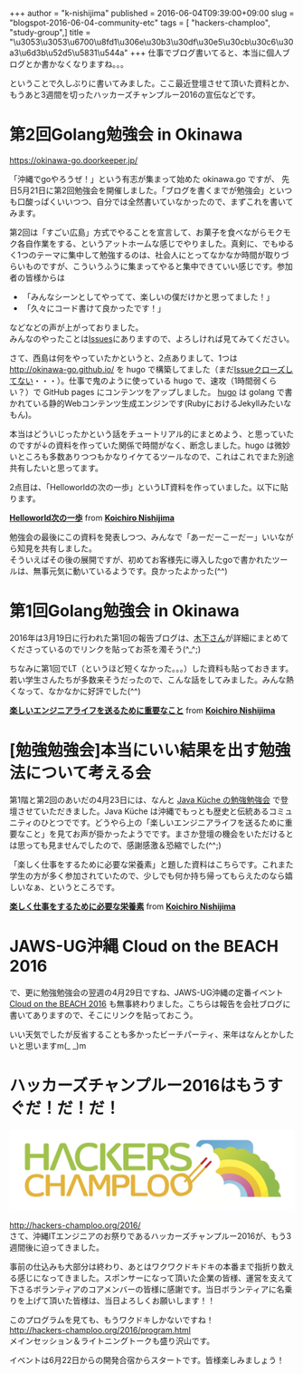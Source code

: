 +++
author = "k-nishijima"
published = 2016-06-04T09:39:00+09:00
slug = "blogspot-2016-06-04-community-etc"
tags = [ "hackers-champloo", "study-group",]
title = "\u3053\u3053\u6700\u8fd1\u306e\u30b3\u30df\u30e5\u30cb\u30c6\u30a3\u6d3b\u52d5\u5831\u544a"
+++
仕事でブログ書いてると、本当に個人ブログとか書かなくなりますね。。。  
  
ということで久しぶりに書いてみました。ここ最近登壇させて頂いた資料とか、もうあと3週間を切ったハッカーズチャンプルー2016の宣伝などです。  

第2回Golang勉強会 in Okinawa
============================

<a href="https://okinawa-go.doorkeeper.jp/" class="uri">https://okinawa-go.doorkeeper.jp/</a>  
  
「沖縄でgoやろうぜ！」という有志が集まって始めた okinawa.go ですが、
先日5月21日に第2回勉強会を開催しました。「ブログを書くまでが勉強会」といつも口酸っぱくいいつつ、自分では全然書いていなかったので、まずこれを書いてみます。  
  
第2回は「すごい広島」方式でやることを宣言して、お菓子を食べながらモクモク各自作業をする、というアットホームな感じでやりました。真剣に、でもゆるく1つのテーマに集中して勉強するのは、社会人にとってなかなか時間が取りづらいものですが、こういうふうに集まってやると集中できていい感じです。参加者の皆様からは  

-   「みんなシーンとしてやってて、楽しいの僕だけかと思ってました！」
-   「久々にコード書けて良かったです！」

などなどの声が上がっておりました。  
みんなのやったことは[Issues](https://github.com/okinawa-go/okinawa-go.github.io/issues?q=is%3Aissue+is%3Aclosed)にありますので、よろしければ見てみてください。  
  
さて、西島は何をやっていたかというと、2点ありまして、1つは
<a href="http://okinawa-go.github.io/" class="uri">http://okinawa-go.github.io/</a>
を hugo
で構築してました（まだ[Issueクローズしてない](https://github.com/okinawa-go/okinawa-go.github.io/issues/1)・・・）。仕事で鬼のように使っている
hugo で、速攻（1時間弱くらい？）で GitHub pages
にコンテンツをアップしました。 [hugo](https://gohugo.io/) は golang
で書かれている静的Webコンテンツ生成エンジンです(RubyにおけるJekyllみたいなもん)。  
  
本当はどういじったかという話をチュートリアル的にまとめよう、と思っていたのですが↓の資料を作っていた関係で時間がなく、断念しました。hugo
は微妙いところも多数ありつつもかなりイケてるツールなので、これはこれでまた別途共有したいと思ってます。  
  
2点目は、「Helloworldの次の一歩」というLT資料を作っていました。以下に貼ります。  
  

  

**[Helloworld次の一歩](https://www.slideshare.net/KoichiroNishijima/helloworld-62250194 "Helloworld次の一歩")**
from **[Koichiro
Nishijima](https://www.slideshare.net/KoichiroNishijima)**

勉強会の最後にこの資料を発表しつつ、みんなで「あーだーこーだー」いいながら知見を共有しました。  
そういえばその後の展開ですが、初めてお客様先に導入したgoで書かれたツールは、無事元気に動いているようです。良かったよかった(^^)  

第1回Golang勉強会 in Okinawa
============================

2016年は3月19日に行われた第1回の報告ブログは、[木下さん](http://kazuminkun.hatenablog.com/entry/2016/03/27/190114)が詳細にまとめてくださっているのでリンクを貼ってお茶を濁そう(^\_^;)  
  
ちなみに第1回でLT（というほど短くなかった。。。）した資料も貼っておきます。若い学生さんたちが多数来そうだったので、こんな話をしてみました。みんな熱くなって、なかなかに好評でした(^^)  
  

  

**[楽しいエンジニアライフを送るために重要なこと](https://www.slideshare.net/KoichiroNishijima/ss-59757686 "楽しいエンジニアライフを送るために重要なこと")**
from **[Koichiro
Nishijima](https://www.slideshare.net/KoichiroNishijima)**

\[勉強勉強会\]本当にいい結果を出す勉強法について考える会
========================================================

第1階と第2回のあいだの4月23日には、なんと [Java Küche
の勉強勉強会](http://java-kuche.org/posts/studystudy)
で登壇させていただきました。Java Küche
は沖縄でもっとも歴史と伝統あるコミュニティのひとつでです。どうやら上の「楽しいエンジニアライフを送るために重要なこと」を見てお声が掛かったようでです。まさか登壇の機会をいただけるとは思っても見ませんでしたので、感謝感激＆恐縮でした(^^;)  
  
「楽しく仕事をするために必要な栄養素」と題した資料はこちらです。これまた学生の方が多く参加されていたので、少しでも何か持ち帰ってもらえたのなら嬉しいなぁ、というところです。  
  

  

**[楽しく仕事をするために必要な栄養素](https://www.slideshare.net/KoichiroNishijima/ss-61260166 "楽しく仕事をするために必要な栄養素 ")**
from **[Koichiro
Nishijima](https://www.slideshare.net/KoichiroNishijima)**

JAWS-UG沖縄 Cloud on the BEACH 2016
===================================

で、更に勉強勉強会の翌週の4月29日ですね、JAWS-UG沖縄の定番イベント
[Cloud on the BEACH
2016](https://www.r3it.com/blog/aws/cloud-on-the-beach-2016/)
も無事終わりました。こちらは報告を会社ブログに書いてありますので、そこにリンクを貼っておこう。  
  
いい天気でしたが反省することも多かったビーチパーティ、来年はなんとかしたいと思いますm(\_
\_)m  

ハッカーズチャンプルー2016はもうすぐだ！だ！だ！
================================================

[![](/images/blogspot/thumbnails/blogspot-2016-06-04-community-etc-hc_logo_577x166.png)](/images/blogspot/blogspot-2016-06-04-community-etc-hc_logo_577x166.png)

<a href="http://hackers-champloo.org/2016/" class="uri">http://hackers-champloo.org/2016/</a>  
さて、沖縄ITエンジニアのお祭りであるハッカーズチャンプルー2016が、もう3週間後に迫ってきました。  
  
事前の仕込みも大部分は終わり、あとはワクワクドキドキの本番まで指折り数える感じになってきました。スポンサーになって頂いた企業の皆様、運営を支えて下さるボランティアのコアメンバーの皆様に感謝です。当日ボランティアに名乗りを上げて頂いた皆様は、当日よろしくお願いします！！  
  
このプログラムを見ても、もうワクドキしかないですね！  
<http://hackers-champloo.org/2016/program.html>  
メインセッション＆ライトニングトークも盛り沢山です。  
  
イベントは6月22日からの開発合宿からスタートです。皆様楽しみましょう！
